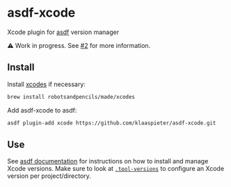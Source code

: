# asdf-xcode

Xcode plugin for [asdf] version manager

⚠️ Work in progress. See [#2] for more information.

## Install

Install [xcodes] if necessary:

```sh
brew install robotsandpencils/made/xcodes
```

Add asdf-xcode to asdf:

```sh
asdf plugin-add xcode https://github.com/klaaspieter/asdf-xcode.git
```

## Use

See [asdf documentation] for instructions on how to install and manage Xcode versions. Make sure to look at [`.tool-versions`] to configure an Xcode version per project/directory.

[asdf]: https://github.com/asdf-vm/asdf
[asdf documentation]: https://asdf-vm.com/#/core-manage-versions
[`.tool-versions`]: https://asdf-vm.com/#/core-configuration?id=tool-versions
[xcodes]: https://github.com/RobotsAndPencils/xcodes
[#2]: https://github.com/klaaspieter/asdf-xcode/issues/2
